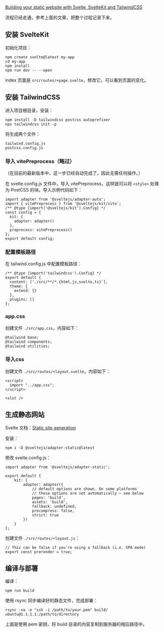 
[Building your static website with Svelte, SvelteKit and TailwindCSS](https://dev.to/robertobutti/how-to-start-building-your-static-website-with-svelte-and-tailwindcss-hbk)

流程已经走通，参考上面的文章，把整个过程记录下来。


## 安装 SvelteKit

初始化项目：

    npm create svelte@latest my-app
    cd my-app
    npm install
    npm run dev -- --open

index 页面是 `src/routes/+page.svelte`，修改它，可以看到页面的变化。


## 安装 TailwindCSS

进入项目根目录，安装：

    npm install -D tailwindcss postcss autoprefixer
    npx tailwindcss init -p

将生成两个文件：

    tailwind.config.js
    postcss.config.js


### 导入 vitePreprocess（略过）

（在目前的最新版本中，这一步已经自动完成了，因此无需任何操作。）

在 svelte.config.js 文件中，导入 vitePreprocess，这样就可以将 `<style>` 处理为 PostCSS 的块。导入示例代码如下：

```
import adapter from '@sveltejs/adapter-auto';
import { vitePreprocess } from '@sveltejs/kit/vite';
/** @type {import('@sveltejs/kit').Config} */
const config = {
  kit: {
    adapter: adapter()
  },
  preprocess: vitePreprocess()
};
export default config;
```

### 配置模板路径

在 tailwind.config.js 中配置模板路径：

```
/** @type {import('tailwindcss').Config} */
export default {
  content: ['./src/**/*.{html,js,svelte,ts}'],
  theme: {
    extend: {}
  },
  plugins: []
};
```

### app.css

创建文件 `./src/app.css`，内容如下：

```
@tailwind base;
@tailwind components;
@tailwind utilities;
```

### 导入css

创建文件 `./src/routes/+layout.svelte`，内容如下：

```
<script>
  import "../app.css";
</script>

<slot />
```


## 生成静态网站

Svelte 文档：[Static site generation](https://kit.svelte.dev/docs/adapter-static)

安装：

    npm i -D @sveltejs/adapter-static@latest

修改 svelte.config.js：

```
import adapter from '@sveltejs/adapter-static';

export default {
    kit: {
        adapter: adapter({
            // default options are shown. On some platforms
            // these options are set automatically — see below
            pages: 'build',
            assets: 'build',
            fallback: undefined,
            precompress: false,
            strict: true
        })
    }
};
```

创建文件 `./src/routes/+layout.js`：

```
// This can be false if you're using a fallback (i.e. SPA mode)
export const prerender = true;
```



## 编译与部署

编译：

    npm run build

使用 rsync 同步编译好的静态文件，完成部署：

    rsync -va -e "ssh -i /path/to/your.pem" build/ ubuntu@1.1.1.1:/path/to/directory

上面是使用 pem 密钥，将 build 目录的内容复制到服务器的相应路径中。


